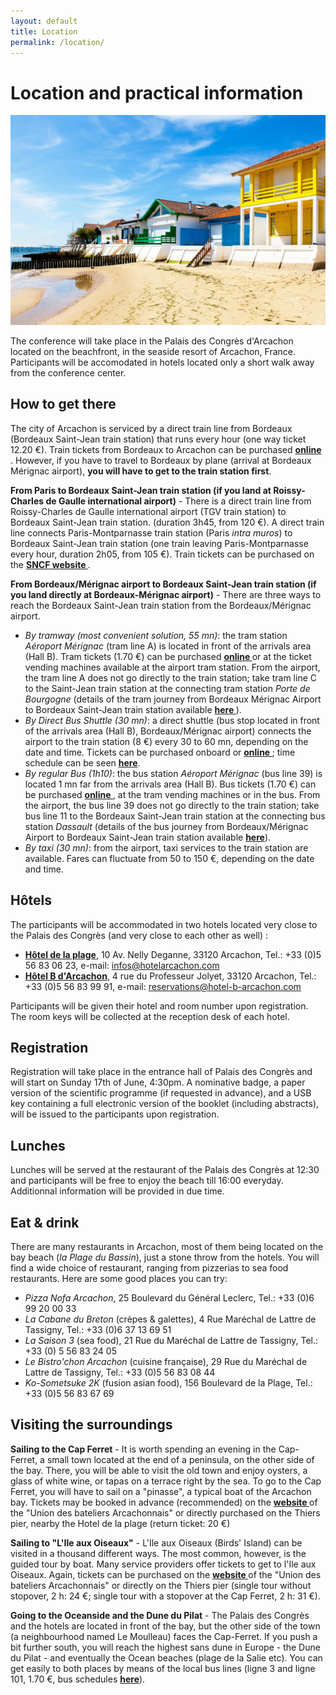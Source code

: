 ```yaml
---
layout: default
title: Location
permalink: /location/
---
```


# Location and practical information
![Arcachon](/assets/img/arcachon.jpg)

The conference will take place in the Palais des Congrès d'Arcachon located on
the beachfront, in the seaside resort of Arcachon, France. Participants will be accomodated in hotels located only
a short walk away from the conference center.

## How to get there
The city of Arcachon is serviced by a direct train line from Bordeaux (Bordeaux Saint-Jean train station)
that runs every hour (one way ticket 12.20 €). Train tickets from Bordeaux to Arcachon can be purchased **<a href="https://www.ter.sncf.com/nouvelle-aquitaine/trajet-bordeaux-arcachon"> online </a>**.
However, if you have to travel to Bordeaux by plane (arrival at Bordeaux Mérignac airport), **you will have to get to the train station first**.  

**From Paris to Bordeaux Saint-Jean train station (if you land at Roissy-Charles de Gaulle international airport)** - There is a direct train line 
from Roissy-Charles de Gaulle international airport (TGV train station) to Bordeaux Saint-Jean train station.
(duration 3h45, from 120 €). A direct train line connects Paris-Montparnasse train station (Paris *intra muros*) to Bordeaux Saint-Jean
train station (one train leaving Paris-Montparnasse every hour, duration 2h05, from 105 €). Train tickets can be purchased 
on the **<a href="https://www.sncf-connect.com/app/home/search"> SNCF website </a>**. 

**From Bordeaux/Mérignac airport to Bordeaux Saint-Jean train station (if you land directly at Bordeaux-Mérignac airport)** - 
There are three ways to reach the Bordeaux Saint-Jean train station from the Bordeaux/Mérignac airport.
- *By tramway (most convenient solution, 55 mn)*: the tram station *Aéroport Mérignac* (tram line A) is located in front of the arrivals area (Hall B). Tram tickets (1.70 €) can be purchased **<a href="https://boutique.infotbm.com/products/1"> online </a>** or at the ticket vending machines available at the airport tram station. From the airport, the tram line A does not go directly to the train station; take tram line C to the Saint-Jean train station at the connecting tram station *Porte de Bourgogne* (details of the tram journey from Bordeaux Mérignac Airport to Bordeaux Saint-Jean train station available **<a href="https://www.infotbm.com"> here </a>**).
- *By Direct Bus Shuttle (30 mn)*: a direct shuttle (bus stop located in front of the arrivals area (Hall B), Bordeaux/Mérignac airport) connects the airport to the train station (8 €) every 30 to 60 mn, depending on the date and time. Tickets can be purchased onboard or **<a href="https://www.bordeaux.aeroport.fr/acces-transports/navette-directe-aeroport-gare"> online </a>**; time schedule can be seen **<a href="https://30direct.com/horaires/"> here</a>**.
- *By regular Bus (1h10)*: the bus station *Aéroport Mérignac* (bus line 39) is located 1 mn far from the arrivals area (Hall B). Bus tickets (1.70 €) can be purchased **<a href="https://boutique.infotbm.com/products/1"> online </a>**, at the tram vending machines or in the bus.  From the airport, the bus line 39 does not go directly to the train station; take bus line 11 to the Bordeaux Saint-Jean train station at the connecting bus station *Dassault* (details of the bus journey from Bordeaux/Mérignac Airport to Bordeaux Saint-Jean train station available
**<a href="https://www.infotbm.com"> here</a>**).
- *By taxi (30 mn)*: from the airport, taxi services to the train station are available. Fares can fluctuate from 50 to 150 €, depending on the date and time.

## Hôtels 
The participants will be accommodated in two hotels located very close to the Palais des Congrès (and very close to each other as well) :
- **<a href="https://www.hotelarcachon.com">Hôtel de la plage</a>**, 10 Av. Nelly Deganne, 33120 Arcachon, Tel.: +33 (0)5 56 83 06 23, e-mail: infos@hotelarcachon.com
- **<a href="https://www.hotel-b-arcachon.com">Hôtel B d'Arcachon</a>**, 4 rue du Professeur Jolyet, 33120 Arcachon, Tel.: +33 (0)5 56 83 99 91, e-mail: reservations@hotel-b-arcachon.com
  
Participants will be given their hotel and room number upon registration. The room keys will be collected at the reception desk of each hotel.

## Registration
Registration will take place in the entrance hall of Palais des Congrès and will start
on Sunday 17th of June, 4:30pm. A nominative badge, a paper version of the scientific programme (if requested in advance), 
and a USB key containing a full electronic version of the booklet (including abstracts), will be issued to the participants upon registration.

## Lunches
Lunches will be served at the restaurant of the Palais des Congrès at 12:30 and participants
will be free to enjoy the beach till 16:00 everyday. Additionnal information will be provided in due time.

## Eat & drink
There are many restaurants in Arcachon, most of them being located on the bay beach (*la Plage du Bassin*), just a stone throw from the hotels.
You will find a wide choice of restaurant, ranging from pizzerias to sea food restaurants. Here are some good places you can try:
- *Pizza Nofa Arcachon*, 25 Boulevard du Général Leclerc, Tel.: +33 (0)6 99 20 00 33
- *La Cabane du Breton* (crèpes & galettes), 4 Rue Maréchal de Lattre de Tassigny, Tel.: +33 (0)6 37 13 69 51
- *La Saison 3* (sea food), 21 Rue du Maréchal de Lattre de Tassigny, Tel.: +33 (0) 5 56 83 24 05
- *Le Bistro'chon Arcachon* (cuisine française), 29 Rue du Maréchal de Lattre de Tassigny, Tel.: +33 (0)5 56 83 08 44
- *Ko-Sometsuke 2K* (fusion asian food), 156 Boulevard de la Plage, Tel.: +33 (0)5 56 83 67 69

## Visiting the surroundings
**Sailing to the Cap Ferret** - It is worth spending an evening in the Cap-Ferret, a small town located at the end of a peninsula, on the other side of the bay.
There, you will be able to visit the old town and enjoy oysters, a glass of white wine, or tapas on a terrace right by the sea.
To go to the Cap Ferret, you will have to sail on a "pinasse", a typical boat of the Arcachon bay. Tickets may be booked in advance (recommended) on the **<a href="https://bateliers-arcachon.com/"> website  </a>** 
of the "Union des bateliers Arcachonnais" or directly purchased on the Thiers pier, nearby the Hotel de la plage (return ticket: 20 €)

**Sailing to "L'Ile aux Oiseaux"** - L'Ile aux Oiseaux (Birds' Island) can be visited in a thousand different ways. The most common, however, is the guided tour by boat.
Many service providers offer tickets to get to l'Ile aux Oiseaux. Again, tickets can be purchased on the **<a href="https://bateliers-arcachon.com/"> website  </a>** 
of the "Union des bateliers Arcachonnais" or directly on the Thiers pier (single tour without stopover, 2 h: 24 €; single tour with a stopover
at the Cap Ferret, 2 h: 31 €). 

**Going to the Oceanside and the Dune du Pilat** - The Palais des Congrès and the hotels are located in front of the bay, but the other side of the town (a neighbourhood named Le Moulleau)
faces the Cap-Ferret. If you push a bit further south, you will reach the highest sans dune in Europe - the Dune du Pilat - and eventually the Ocean beaches (plage de la Salie etc). You can get easily to both places
by means of the local bus lines (ligne 3 and ligne 101, 1.70 €, bus schedules **<a href="https://www.bassin-arcachon-info.com/dune-du-pilat-arcachon-baia1/"> here</a>**).



